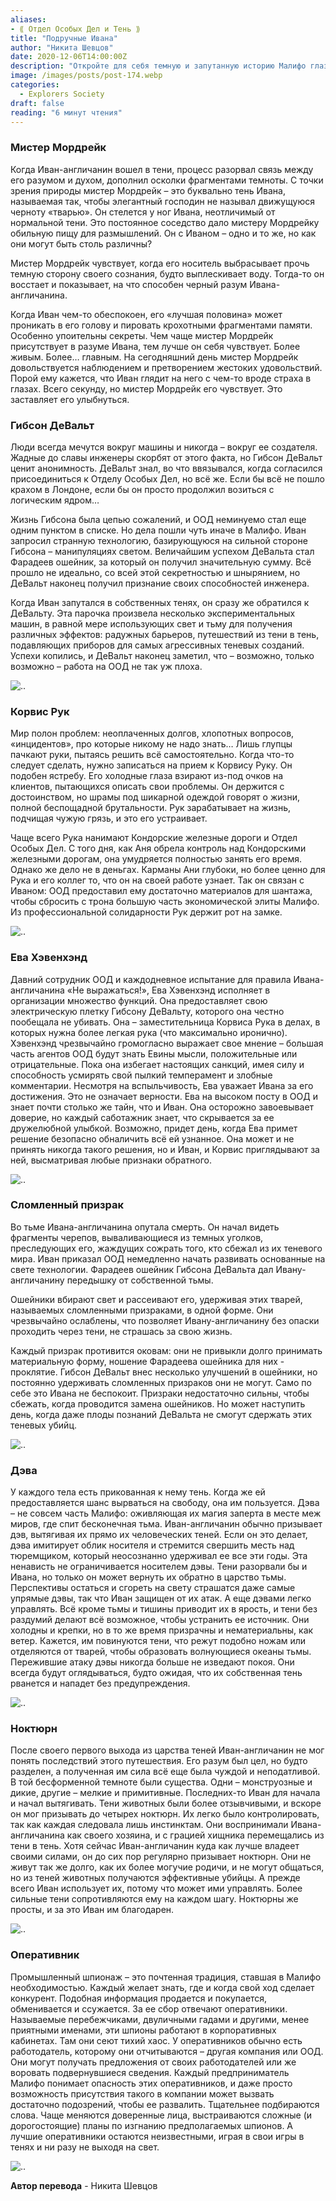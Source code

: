 ```yaml
---
aliases: 
- ⟪ Отдел Особых Дел и Тень ⟫
title: "Подручные Ивана"
author: "Никита Шевцов"
date: 2020-12-06T14:00:00Z
description: "Откройте для себя темную и запутанную историю Малифо глазами мистера Мордрейка, буквальной тени Ивана-Англичанина. Погрузитесь в глубины черного разума и разгадайте секреты, скрытые внутри."
image: /images/posts/post-174.webp
categories:
  - Explorers Society
draft: false
reading: "6 минут чтения"
---
```


### Мистер Мордрейк

Когда Иван-англичанин вошел в тени, процесс разорвал связь между его разумом и духом, дополнил осколки фрагментами темноты. С точки зрения природы мистер Мордрейк – это буквально тень Ивана, называемая так, чтобы элегантный господин не называл движущуюся черноту «тварью». Он стелется у ног Ивана, неотличимый от нормальной тени. Это постоянное соседство дало мистеру Мордрейку обильную пищу для размышлений. Он с Иваном – одно и то же, но как они могут быть столь различны?

Мистер Мордрейк чувствует, когда его носитель выбрасывает прочь темную сторону своего сознания, будто выплескивает воду. Тогда-то он восстает и показывает, на что способен черный разум Ивана-англичанина.

Когда Иван чем-то обеспокоен, его «лучшая половина» может проникать в его голову и пировать крохотными фрагментами памяти. Особенно упоительны секреты. Чем чаще мистер Мордрейк присутствует в разуме Ивана, тем лучше он себя чувствует. Более живым. Более… главным. На сегодняшний день мистер Мордрейк довольствуется наблюдением и претворением жестоких удовольствий. Порой ему кажется, что Иван глядит на него с чем-то вроде страха в глазах. Всего секунду, но мистер Мордрейк его чувствует. Это заставляет его улыбнуться.

### Гибсон ДеВальт

Люди всегда мечутся вокруг машины и никогда – вокруг ее создателя. Жадные до славы инженеры скорбят от этого факта, но Гибсон ДеВальт ценит анонимность. ДеВальт знал, во что ввязывался, когда согласился присоединиться к Отделу Особых Дел, но всё же. Если бы всё не пошло крахом в Лондоне, если бы он просто продолжил возиться с логическим ядром…

Жизнь Гибсона была цепью сожалений, и ООД неминуемо стал еще одним пунктом в списке. Но дела пошли чуть иначе в Малифо. Иван запросил странную технологию, базирующуюся на сильной стороне Гибсона – манипуляциях светом. Величайшим успехом ДеВальта стал Фарадеев ошейник, за который он получил значительную сумму. Всё прошло не идеально, со всей этой секретностью и шнырянием, но ДеВальт наконец получил признание своих способностей инженера.

Когда Иван запутался в собственных тенях, он сразу же обратился к ДеВальту. Эта парочка произвела несколько экспериментальных машин, в равной мере использующих свет и тьму для получения различных эффектов: радужных барьеров, путешествий из тени в тень, подавляющих приборов для самых агрессивных теневых созданий. Успехи копились, и ДеВальт наконец заметил, что – возможно, только возможно – работа на ООД не так уж плоха.

![..](/images/posts/post-174_img1.webp)


### Корвис Рук

Мир полон проблем: неоплаченных долгов, хлопотных вопросов, «инцидентов», про которые никому не надо знать… Лишь глупцы пачкают руки, пытаясь решить всё самостоятельно. Когда что-то следует сделать, нужно записаться на прием к Корвису Руку. Он подобен ястребу. Его холодные глаза взирают из-под очков на клиентов, пытающихся описать свои проблемы. Он держится с достоинством, но шрамы под шикарной одеждой говорят о жизни, полной беспощадной брутальности. Рук зарабатывает на жизнь, подчищая чужую грязь, и это его устраивает.

Чаще всего Рука нанимают Кондорские железные дороги и Отдел Особых Дел. С того дня, как Аня обрела контроль над Кондорскими железными дорогам, она умудряется полностью занять его время. Однако же дело не в деньгах. Карманы Ани глубоки, но более ценно для Рука и его коллег то, что он на своей работе узнает. Так он связан с Иваном: ООД предоставил ему достаточно материалов для шантажа, чтобы сбросить с трона большую часть экономической элиты Малифо. Из профессиональной солидарности Рук держит рот на замке.

![..](/images/posts/post-174_img2.webp)


### Ева Хэвенхэнд

Давний сотрудник ООД и каждодневное испытание для правила Ивана-англичанина «Не выражаться!», Ева Хэвенхэнд исполняет в организации множество функций. Она предоставляет свою электрическую плетку Гибсону ДеВальту, которого она честно пообещала не убивать. Она – заместительница Корвиса Рука в делах, в которых нужна более легкая рука (что максимально иронично). Хэвенхэнд чрезвычайно громогласно выражает свое мнение – большая часть агентов ООД будут знать Евины мысли, положительные или отрицательные. Пока она избегает настоящих санкций, имея силу и способность усмирять свой пылкий темперамент и злобные комментарии. Несмотря на вспыльчивость, Ева уважает Ивана за его достижения. Это не означает верности. Ева на высоком посту в ООД и знает почти столько же тайн, что и Иван. Она осторожно завоевывает доверие, но каждый саботажник знает, что скрывается за ее дружелюбной улыбкой. Возможно, придет день, когда Ева примет решение безопасно обналичить всё ей узнанное. Она может и не принять никогда такого решения, но и Иван, и Корвис приглядывают за ней, высматривая любые признаки обратного.

![..](/images/posts/post-174_img3.webp)


### Сломленный призрак

Во тьме Ивана-англичанина опутала смерть. Он начал видеть фрагменты черепов, вываливающиеся из темных уголков, преследующих его, жаждущих сожрать того, кто сбежал из их теневого мира. Иван приказал ООД немедленно начать развивать основанные на свете технологии. Фарадеев ошейник Гибсона ДеВальта дал Ивану-англичанину передышку от собственной тьмы.

Ошейники вбирают свет и рассеивают его, удерживая этих тварей, называемых сломленными призраками, в одной форме. Они чрезвычайно ослаблены, что позволяет Ивану-англичанину без опаски проходить через тени, не страшась за свою жизнь.

Каждый призрак противится оковам: они не привыкли долго принимать материальную форму, ношение Фарадеева ошейника для них - проклятие. Гибсон ДеВальт внес несколько улучшений в ошейники, но постоянно удерживать сломленных призраков они не могут. Само по себе это Ивана не беспокоит. Призраки недостаточно сильны, чтобы сбежать, когда проводится замена ошейников. Но может наступить день, когда даже плоды познаний ДеВальта не смогут сдержать этих теневых убийц.

![..](/images/posts/post-174_img4.webp)


### Дэва

У каждого тела есть прикованная к нему тень. Когда же ей предоставляется шанс вырваться на свободу, она им пользуется. Дэва – не совсем часть Малифо: оживляющая их магия заперта в месте меж миров, где спит бесконечная тьма. Иван-англичанин обычно призывает дэв, вытягивая их прямо их человеческих теней. Если он это делает, дэва имитирует облик носителя и стремится свершить месть над тюремщиком, который неосознанно удерживал ее все эти годы. Эта ненависть не ограничивается носителем дэвы. Тени разорвали бы и Ивана, но только он может вернуть их обратно в царство тьмы. Перспективы остаться и сгореть на свету страшатся даже самые упрямые дэвы, так что Иван защищен от их атак. А еще дэвами легко управлять. Всё кроме тьмы и тишины приводит их в ярость, и тени без раздумий делают всё возможное, чтобы устранить ее источник. Они холодны и крепки, но в то же время призрачны и нематериальны, как ветер. Кажется, им повинуются тени, что режут подобно ножам или отделяются от тварей, чтобы образовать волнующиеся океаны тьмы. Пережившие атаку дэвы никогда больше не изведают покоя. Они всегда будут оглядываться, будто ожидая, что их собственная тень рванется и нападет без предупреждения.

![..](/images/posts/post-174_img5.webp)


### Ноктюрн

После своего первого выхода из царства теней Иван-англичанин не мог понять последствий этого путешествия. Его разум был цел, но будто разделен, а полученная им сила всё еще была чуждой и неподатливой. В той бесформенной темноте были существа. Одни – монструозные и дикие, другие – мелкие и примитивные. Последних-то Иван для начала и начал вытягивать. Тени животных были более отзывчивыми, и вскоре он мог призывать до четырех ноктюрн. Их легко было контролировать, так как каждая следовала лишь инстинктам. Они воспринимали Ивана-англичанина как своего хозяина, и с грацией хищника перемещались из тени в тень. Хотя сейчас Иван-англичанин куда как лучше владеет своими силами, он до сих пор регулярно призывает ноктюрн. Они не живут так же долго, как их более могучие родичи, и не могут общаться, но из теней животных получаются эффективные убийцы. А прежде всего Иван использует их, потому что может ими управлять. Более сильные тени сопротивляются ему на каждом шагу. Ноктюрны же просты, и за это Иван им благодарен.

![..](/images/posts/post-174_img6.webp)


### Оперативник

Промышленный шпионаж – это почтенная традиция, ставшая в Малифо необходимостью. Каждый желает знать, где и когда свой ход сделает конкурент. Подобная информация продается и покупается, обменивается и ссужается. За ее сбор отвечают оперативники. Называемые перебежчиками, двуличными гадами и другими, менее приятными именами, эти шпионы работают в корпоративных кабинетах. Там они сеют тихий хаос. У оперативников обычно есть работодатель, которому они отчитываются – другая компания или ООД. Они могут получать предложения от своих работодателей или же воровать подвернувшиеся сведения. Каждый предприниматель Малифо понимает опасность этих оперативников, и даже просто возможность присутствия такого в компании может вызвать достаточно подозрений, чтобы ее развалить. Тщательнее подбираются слова. Чаще меняются доверенные лица, выстраиваются сложные (и дорогостоящие) планы по изгнанию предполагаемых шпионов. А лучшие оперативники остаются неизвестными, играя в свои игры в тенях и ни разу не выходя на свет.

![..](/images/posts/post-174_img7.webp)


**Автор перевода** - Никита Шевцов